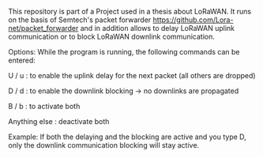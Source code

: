 This repository is part of a Project used in a thesis about LoRaWAN.
It runs on the basis of Semtech's packet forwarder https://github.com/Lora-net/packet_forwarder and in addition allows to delay LoRaWAN uplink communication or to block LoRaWAN downlink communication.

Options:
While the program is running, the following commands can be entered:

U  /  u       :  to enable the uplink delay for the next packet (all others are dropped)

D  /  d       :  to enable the downlink blocking -> no downlinks are propagated

B  /  b       :  to activate both

Anything else : deactivate both

Example:
If both the delaying and the blocking are active and you type D, only the downlink communication blocking will stay active.
